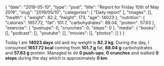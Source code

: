 {
    "date": "2019-05-10",
    "type": "post",
    "title": "Report for Friday 10th of May 2019",
    "slug": "2019\/05\/10",
    "categories": [
        "Daily report"
    ],
    "images": [],
    "health": {
        "weight": 82.2,
        "height": 173,
        "age": 14023
    },
    "nutrition": {
        "calories": 1657.72,
        "fat": 101.7,
        "carbohydrates": 88.04,
        "protein": 57.63
    },
    "exercise": {
        "pushups": 0,
        "crunches": 0,
        "steps": 0
    },
    "media": {
        "books": [],
        "podcast": [],
        "youtube": [],
        "movies": [],
        "photos": []
    }
}

Today I am <strong>14023 days</strong> old and my weight is <strong>82.2 kg</strong>. During the day, I consumed <strong>1657.72 kcal</strong> coming from <strong>101.7 g</strong> fat, <strong>88.04 g</strong> carbohydrates and <strong>57.63 g</strong> protein. Managed to do <strong>0 push-ups</strong>, <strong>0 crunches</strong> and walked <strong>0 steps</strong> during the day which is approximately <strong>0 km</strong>.